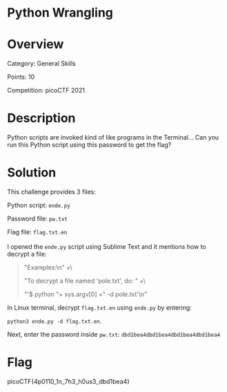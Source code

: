 # Python Wrangling

# Overview
Category: General Skills

Points: 10

Competition: picoCTF 2021

# Description
Python scripts are invoked kind of like programs in the Terminal... Can you run this Python script using this password to get the flag?

# Solution
This challenge provides 3 files:

Python script: `ende.py`

Password file: `pw.txt`

Flag file: `flag.txt.en`<br><br>
I opened the `ende.py` script using Sublime Text and it mentions how to decrypt a file:
>"Examples:\n" +\
>
>"To decrypt a file named 'pole.txt', do: " +\
>       
>"'$ python "+ sys.argv[0] +" -d pole.txt'\n"

In Linux terminal, decrypt `flag.txt.en` using `ende.py` by entering:

`python3 ende.py -d flag.txt.en`.

Next, enter the password inside `pw.txt`: 
`dbd1bea4dbd1bea4dbd1bea4dbd1bea4`

# Flag
picoCTF{4p0110_1n_7h3_h0us3_dbd1bea4}
